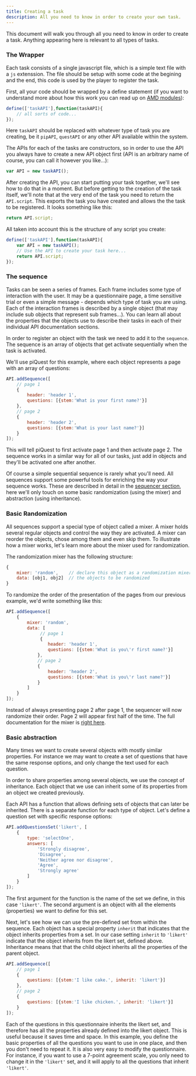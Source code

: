 ```yaml
---
title: Creating a task
description: All you need to know in order to create your own task.
---
```


This document will walk you through all you need to know in order to create a task. Anything appearing here is relevant to all types of tasks.

### The Wrapper

Each task consists of a single javascript file, which is a simple text file with a `js` extenssion. The file should be setup with some code at the begining and the end, this code is used by the player to register the task. 

First, all your code should be wrapped by a define statement (if you want to understand more about how this work you can read up on [AMD modules](http://requirejs.org/docs/whyamd.html)):

```js
define(['taskAPI'],function(taskAPI){
    // all sorts of code...
});
```

Here `taskAPI` should be replaced with whatever type of task you are creating, be it `pipAPI`, `questAPI` or any other API available within the system.

The APIs for each of the tasks are constructors, so in order to use the API you always have to create a new API object first (API is an arbitrary name of course, you can call it however you like...):

```js
var API = new taskAPI();
```

After creating the API, you can start putting your task together, we'll see how to do that in a moment. But before getting to the creation of the task itself, we'll note that at the very end of the task you need to return the `API.script`. This exports the task you have created and allows the the task to be registered. It looks something like this:

```js
return API.script;
```

All taken into account this is the structure of any script you create:

```js
define(['taskAPI'],function(taskAPI){
    var API = new taskAPI();
    // Use the API to create your task here...
    return API.script;
});
```

### The sequence
Tasks can be seen a series of frames. Each frame includes some type of interaction with the user. It may be a questionnaire page, a time sensitive trial or even a simple message - depends which type of task you are using. Each of the interaction frames is described by a single object (that may include sub objects that represent sub frames...). You can learn all about the properties that the objects use to describe their tasks in each of their individual API documentation sections.

In order to register an object with the task we need to add it to the `sequence`. The sequence is an array of objects that get activate sequentially when the task is activated.

We'll use piQuest for this example, where each object represents a page with an array of questions:

```js
API.addSequence([
    // page 1
    {
        header: 'header 1',
        questions: [{stem:'What is your first name?'}]
    },
    // page 2
    {
        header: 'header 2',
        questions: [{stem:'What is your last name?'}]
    }
]);
```

This will tell piQuest to first activate page 1 and then activate page 2. The sequence works in a similar way for all of our tasks, just add in objects and they'll be activated one after another.

Of course a simple sequential sequence is rarely what you'll need. All sequences support some powerful tools for enriching the way your sequence works. These are described in detail in the [sequencer section](sequencer.html), here we'll only touch on some basic randomization (using the mixer) and abstraction (using inheritance). 

### Basic Randomization
All sequences support a special type of object called a mixer. A mixer holds several regular objects and control the way they are activated. A mixer can reorder the objects, chose among them and even skip them. To illustrate how a mixer works, let's learn more about the mixer used for randomization.

The randomization mixer has the following structure:
```js
{
    mixer: 'random',    // declare this object as a randomization mixer
    data: [obj1, obj2]  // the objects to be randomized
}
```

To randomize the order of the presentation of the pages from our previous example, we'd write something like this:

```js
API.addSequence([
    {
        mixer: 'random',
        data: [
             // page 1
             {
                header: 'header 1',
                questions: [{stem:'What is you\'r first name?'}]
            },
            // page 2
            {
                header: 'header 2',
                questions: [{stem:'What is you\'r last name?'}]
            }
        ]
    }
]); 
```

Instead of always presenting page 2 after page 1, the sequencer will now randomize their order. Page 2 will appear first half of the time. The full documentation for the mixer is [right here](sequencer.html#mixer).

### Basic abstraction
Many times we want to create several objects with mostly similar properties. For instance we may want to create a set of questions that have the same response options, and only change the text used for each question. 

In order to share properties among several objects, we use the concept of inheritance. Each object that we use can inherit some of its properties from an object we created previously. 

Each API has a function that allows defining sets of objects that can later be inherited. There is a separate function for each type of object. Let's define a question set with specific response options:

```js
API.addQuestionsSet('likert', [
    {
        type: 'selectOne',
        answers: [
            'Strongly disagree',
            'Disagree',
            'Neither agree nor disagree',
            'Agree',
            'Strongly agree'
        ]
    }
]);
```

The first argument for the function is the name of the set we define, in this case `'likert'`. The second argument is an object with all the elements (properties) we want to define for this set.

Next, let's see how we can use the pre-defined set from within the sequence. Each object has a special property `inherit` that indicates that the object inherits properties from a set. In our case setting `inherit` to `'likert'` indicate that the object inherits from the likert set, defined above. Inheritance means that that the child object inherits all the properties of the parent object.

```js
API.addSequence([
    // page 1
    {
        questions: [{stem:'I like cake.', inherit: 'likert'}]
    },
    // page 2
    {
        questions: [{stem:'I like chicken.', inherit: 'likert'}]
    }
]);
```

Each of the questions in this questionnaire inherits the likert set, and therefore has all the properties already defined into the likert object. This is useful because it saves time and space. In this example, you define the basic properties of all the questions you want to use in one place, and then you don't need to repeat it. It is also very easy to modify the questionnaire. For instance, if you want to use a 7-point agreement scale, you only need to change it in the `'likert'` set, and it will apply to all the questions that inherit `'likert'`.
